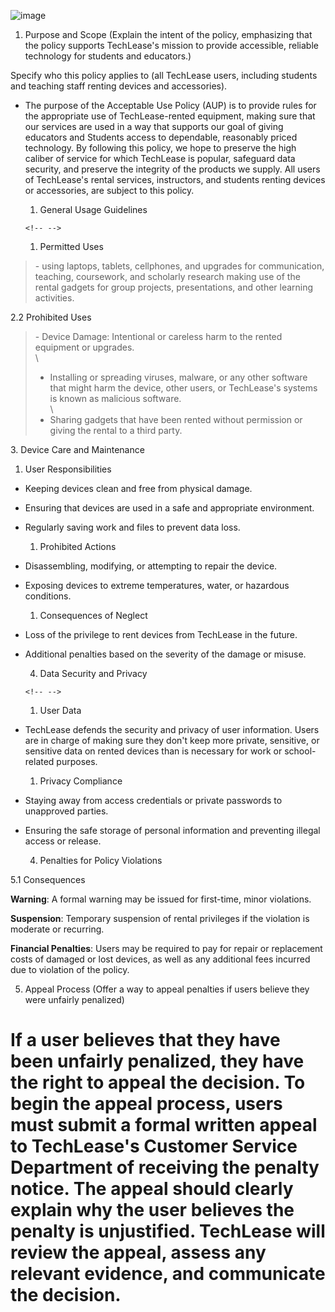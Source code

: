![image](https://github.com/user-attachments/assets/bd36b0b6-44fb-4089-a757-920a6d59d402)


1.  Purpose and Scope (Explain the intent of the policy, emphasizing
    that the policy supports TechLease's mission to provide accessible,
    reliable technology for students and educators.)

Specify who this policy applies to (all TechLease users, including
students and teaching staff renting devices and accessories).

-   The purpose of the Acceptable Use Policy (AUP) is to provide rules
    for the appropriate use of TechLease-rented equipment, making sure
    that our services are used in a way that supports our goal of giving
    educators and Students access to dependable, reasonably priced
    technology. By following this policy, we hope to preserve the high
    caliber of service for which TechLease is popular, safeguard data
    security, and preserve the integrity of the products we supply. All
    users of TechLease\'s rental services, instructors, and students
    renting devices or accessories, are subject to this policy.

    1.  General Usage Guidelines

    ```{=html}
    <!-- -->
    ```
    1.  Permitted Uses

> \- using laptops, tablets, cellphones, and upgrades for communication,
> teaching, coursework, and scholarly research making use of the rental
> gadgets for group projects, presentations, and other learning
> activities.

2.2 Prohibited Uses

> \- Device Damage: Intentional or careless harm to the rented equipment
> or upgrades.\
> \
> - Installing or spreading viruses, malware, or any other software that
> might harm the device, other users, or TechLease\'s systems is known
> as malicious software.\
> \
> - Sharing gadgets that have been rented without permission or giving
> the rental to a third party.

3\. Device Care and Maintenance

1.  User Responsibilities

-   Keeping devices clean and free from physical damage.

-   Ensuring that devices are used in a safe and appropriate
    environment.

-   Regularly saving work and files to prevent data loss.

    1.  Prohibited Actions

-   Disassembling, modifying, or attempting to repair the device.

-   Exposing devices to extreme temperatures, water, or hazardous
    conditions.

    1.  Consequences of Neglect

-   Loss of the privilege to rent devices from TechLease in the future.

-   Additional penalties based on the severity of the damage or misuse.

    4.  Data Security and Privacy

    ```{=html}
    <!-- -->
    ```
    1.  User Data

-   TechLease defends the security and privacy of user information.
    Users are in charge of making sure they don\'t keep more private,
    sensitive, or sensitive data on rented devices than is necessary for
    work or school-related purposes.

    1.  Privacy Compliance

-   Staying away from access credentials or private passwords to
    unapproved parties.

-   Ensuring the safe storage of personal information and preventing
    illegal access or release.

    4.  Penalties for Policy Violations

5.1 Consequences

**Warning**: A formal warning may be issued for first-time, minor
violations.

**Suspension**: Temporary suspension of rental privileges if the
violation is moderate or recurring.

**Financial Penalties**: Users may be required to pay for repair or
replacement costs of damaged or lost devices, as well as any additional
fees incurred due to violation of the policy.

5.  Appeal Process (Offer a way to appeal penalties if users believe
    they were unfairly penalized)

# If a user believes that they have been unfairly penalized, they have the right to appeal the decision. To begin the appeal process, users must submit a formal written appeal to TechLease's Customer Service Department of receiving the penalty notice. The appeal should clearly explain why the user believes the penalty is unjustified. TechLease will review the appeal, assess any relevant evidence, and communicate the decision.
